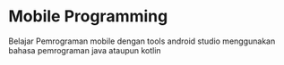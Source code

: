 # Mobile Programming
Belajar Pemrograman mobile dengan tools android studio menggunakan bahasa pemrograman java ataupun kotlin
